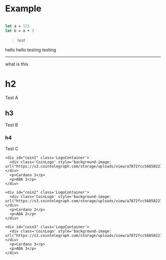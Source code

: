# Example

```fsharp

let a = 123
let b = a + 3

```

> test


hello hello testing testing 

---

what is this

# h2
Test A

## h3
Test B

### h4
Test C

<html>
<div class='stamps'>
    
    <div id="coin1" class='LogoContainer'>
      <div class='CoinLogo' style='background-image: url("https://s3.cointelegraph.com/storage/uploads/view/a7872fcc56858227ffa183256a5d55e1.png")'></div>
      <p>Cardano 1</p>
      <p>ADA 1</p>
    </div>
    
    <div id="coin2" class='LogoContainer'>
      <div class='CoinLogo' style='background-image: url("https://s3.cointelegraph.com/storage/uploads/view/a7872fcc56858227ffa183256a5d55e1.png")'></div>
      <p>Cardano 2</p>
      <p>ADA 2</p>
    </div>
    
    <div id="coin3" class='LogoContainer'>
      <div class='CoinLogo' style='background-image: url("https://s3.cointelegraph.com/storage/uploads/view/a7872fcc56858227ffa183256a5d55e1.png")'></div>
      <p>Cardano 3</p>
      <p>ADA 3</p>
    </div>
    
  </div>
</html>
